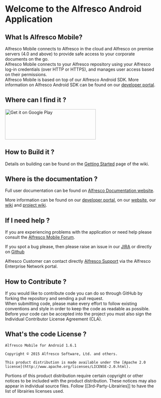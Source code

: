 # Welcome to the Alfresco Android Application

## What Is Alfresco Mobile?

Alfresco Mobile connects to Alfresco in the cloud and Alfresco on premise servers (4.0 and above) to provide safe access to your corporate documents on the go. <br/>
Alfresco Mobile connects to your Alfresco repository using your Alfresco log-in credentials (over HTTP or HTTPS), and manages user access based on their permissions. <br/>
Alfresco Mobile is based on top of our Alfresco Android SDK. More information on Alfresco Android SDK can be found on our [developer portal](http://developer.alfresco.com/mobile).

## Where can I find it ?

<a href="https://play.google.com/store/apps/details?id=org.alfresco.mobile.android.application">
   <img alt="Get it on Google Play" height="100" width="300"
        src="https://play.google.com/intl/en_us/badges/images/generic/en-play-badge.png" />
</a> 


## How to Build it ?

Details on building can be found on the [Getting Started](https://github.com/Alfresco/alfresco-android-app/wiki/Getting-Started) page of the wiki.


## Where is the documentation ?

Full user documentation can be found on [Alfresco Documentation website](http://docs.alfresco.com/android/topics/mobile-overview.html).

More information can be found on our [developer portal](https://www.alfresco.com/develop), on our [website](https://www.alfresco.com/solutions/mobile-content-management), our [wiki](http://wiki.alfresco.com/wiki/Mobile) and [project wiki](https://github.com/Alfresco/alfresco-android-app/wiki).


## If I need help ?

If you are experiencing problems with the application or need help please consult the [Alfresco Mobile Forum](http://forums.alfresco.com/forum/end-user-discussions/alfresco-mobile).

If you spot a bug please, then please raise an issue in our [JIRA](https://issues.alfresco.com/jira/browse/MOBILE/) or directly on [Github](https://github.com/Alfresco/alfresco-android-app/issues?q=is%3Aopen+sort%3Acreated-desc)

Alfresco Customer can contact directly [Alfresco Support](http://www.alfresco.com/support) via the Alfresco Enterprise Network portal.


## How to Contribute ?

If you would like to contribute code you can do so through GitHub by forking the repository and sending a pull request.<br/>
When submitting code, please make every effort to follow existing conventions and style in order to keep the code as readable as possible.<br/>
Before your code can be accepted into the project you must also sign the Individual Contributor License Agreement (CLA).


## What's the code License ?


    Alfresco Mobile for Android 1.6.1

    Copyright © 2015 Alfresco Software, Ltd. and others.

    This product distribution is made available under the [Apache 2.0 license](http://www.apache.org/licenses/LICENSE-2.0.html).


Portions of this product distribution require certain copyright or other notices to be included with the product distribution. These notices may also appear in individual source files. 
Follow [[3rd-Party-Librairies]] to have the list of librairies licenses used.